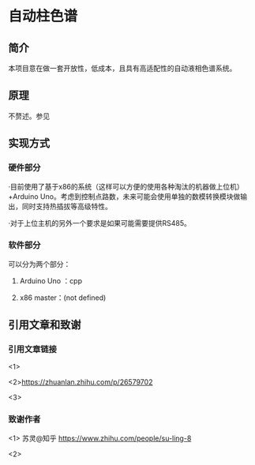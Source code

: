 # 自动柱色谱

## 简介

本项目意在做一套开放性，低成本，且具有高适配性的自动液相色谱系统。

## 原理

不赘述。参见

## 实现方式

### 硬件部分

·目前使用了基于x86的系统（这样可以方便的使用各种淘汰的机器做上位机）+Arduino Uno。考虑到控制点路数，未来可能会使用单独的数模转换模块做输出，同时支持热插拔等高级特性。

·对于上位主机的另外一个要求是如果可能需要提供RS485。

### 软件部分

可以分为两个部分：

1. Arduino Uno ：cpp

2. x86 master：(not defined)


## 引用文章和致谢

### 引用文章链接

<1>

<2>https://zhuanlan.zhihu.com/p/26579702

<3>


### 致谢作者

<1> 苏灵@知乎 https://www.zhihu.com/people/su-ling-8

<2> 

